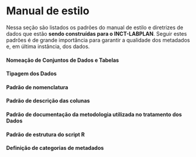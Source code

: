 # Manual de estilo

Nessa seção são listados os padrões do manual de estilo e diretrizes de dados que estão **sendo construídas para o INCT-LABPLAN**. Seguir estes padrões é de grande importância para garantir a qualidade dos metadados e, em última instância, dos dados.

#### Nomeação de Conjuntos de Dados e Tabelas
#### Tipagem dos Dados
#### Padrão de nomenclatura
#### Padrão de descrição das colunas
#### Padrão de documentação da metodologia utilizada no tratamento dos Dados
#### Padrão de estrutura do script R
#### Definição de categorias de metadados